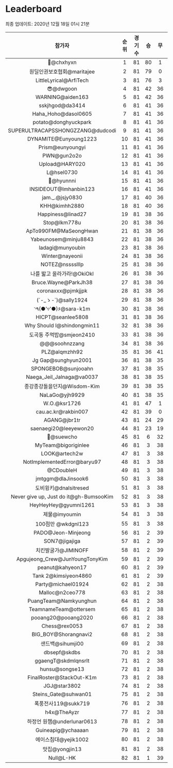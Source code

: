 # Leaderboard
최종 업데이트: 2020년 12월 18일 01시 21분




| 참가자 | 순위 | 경기수 | 승 | 무 | 패 | 승점 |
|:---:|:---:|:---:|:---:|:---:|:---:|:---:|
| 👑@chxhyxn | 1 | 81 | 80 | 1 | 0 | 241 |
| 원딜인권보호협회@maritajee | 2 | 81 | 79 | 0 | 2 | 237 |
| LittleLyrical@ArfiTech | 3 | 81 | 76 | 3 | 2 | 231 |
| 😎@dwgoon | 4 | 81 | 42 | 36 | 3 | 162 |
| WARNING@aiden163 | 5 | 81 | 42 | 36 | 3 | 162 |
| sskjhgod@da3414 | 6 | 81 | 41 | 36 | 4 | 159 |
| Haha_Hoho@dasol0605 | 7 | 81 | 41 | 36 | 4 | 159 |
| potato@donghyuckpark | 8 | 81 | 41 | 36 | 4 | 159 |
| SUPERULTRACAPSSHONGZZANG@dudcodi | 9 | 81 | 41 | 36 | 4 | 159 |
| DYNAMITE@Eunyoung1223 | 10 | 81 | 41 | 36 | 4 | 159 |
| Prism@eunyoungyi | 11 | 81 | 41 | 36 | 4 | 159 |
| PWN@gun2o2o | 12 | 81 | 41 | 36 | 4 | 159 |
| Upload@HARY020 | 13 | 81 | 41 | 36 | 4 | 159 |
| L@hsel0730 | 14 | 81 | 41 | 36 | 4 | 159 |
| 🐻@hyunnni | 15 | 81 | 41 | 36 | 4 | 159 |
| INSIDEOUT@Imhanbin123 | 16 | 81 | 41 | 36 | 4 | 159 |
| jam._.@jsjy0830 | 17 | 81 | 40 | 36 | 5 | 156 |
| KHH@kimhh2880 | 18 | 81 | 40 | 36 | 5 | 156 |
| Happiness@linad27 | 19 | 81 | 38 | 36 | 7 | 150 |
| Stop@lkm778u | 20 | 81 | 38 | 36 | 7 | 150 |
| ApTo990FM@MaSeongHwan | 21 | 81 | 38 | 36 | 7 | 150 |
| Yabeunosem@minju8843 | 22 | 81 | 38 | 36 | 7 | 150 |
| ladagi@munyoubin | 23 | 81 | 38 | 36 | 7 | 150 |
| Winter@nayeonii | 24 | 81 | 38 | 36 | 7 | 150 |
| NOTEZ@nsssslllp | 25 | 81 | 38 | 36 | 7 | 150 |
| 나를 밟고 올라가라!@OkiOkl | 26 | 81 | 38 | 36 | 7 | 150 |
| Bruce.Wayne@ParkJh38 | 27 | 81 | 38 | 36 | 7 | 150 |
| coronaxxx@pjmkjjpk | 28 | 81 | 38 | 36 | 7 | 150 |
| (´-_ゝ-`)@sally1924 | 29 | 81 | 38 | 36 | 7 | 150 |
| ◝٩(●'▿'●)۶@sara-k1m | 30 | 81 | 38 | 36 | 7 | 150 |
| HICPT@seanlee5808 | 31 | 81 | 38 | 36 | 7 | 150 |
| Why Should I@shindongmin11 | 32 | 81 | 38 | 36 | 7 | 150 |
| 도곡동 주먹밥@smjeon2410 | 33 | 81 | 38 | 36 | 7 | 150 |
| @@@soohnzzang | 34 | 81 | 38 | 36 | 7 | 150 |
| PLZ@alqmzhh92 | 35 | 81 | 36 | 41 | 4 | 149 |
| Jg Gap@sunghyun2001 | 36 | 81 | 38 | 35 | 8 | 149 |
| SPONGEBOB@sunjooahn | 37 | 81 | 38 | 35 | 8 | 149 |
| Naega_Jeil_Jalnaga@va0037 | 38 | 81 | 38 | 35 | 8 | 149 |
| 종강종강돌을던지@Wisdom-Kim | 39 | 81 | 38 | 35 | 8 | 149 |
| NaLaGo@yjh9929 | 40 | 81 | 38 | 35 | 8 | 149 |
| W.O.@ksr1726 | 41 | 81 | 47 | 1 | 33 | 142 |
| cau.ac.kr@rakbin007 | 42 | 81 | 39 | 0 | 42 | 117 |
| AGANG@jbr1tr | 43 | 81 | 24 | 29 | 28 | 101 |
| saenaegi20@leeyewon20 | 44 | 81 | 23 | 19 | 39 | 88 |
| 👏@suewcho | 45 | 81 | 6 | 32 | 43 | 50 |
| MyTeam@bigoriginlee | 46 | 81 | 3 | 38 | 40 | 47 |
| LOOK@artech2w | 47 | 81 | 3 | 38 | 40 | 47 |
| NotImplementedError@baryu97 | 48 | 81 | 3 | 38 | 40 | 47 |
| @CDoubleH | 49 | 81 | 3 | 38 | 40 | 47 |
| jmtggm@dlaJinsook6 | 50 | 81 | 3 | 38 | 40 | 47 |
| 도비윙키@dnalsitresed | 51 | 81 | 3 | 38 | 40 | 47 |
| Never give up, Just do it@gh-BumsooKim | 52 | 81 | 3 | 38 | 40 | 47 |
| HeyHeyHey@gyumni1261 | 53 | 81 | 3 | 38 | 40 | 47 |
| 제물@imyoumin | 54 | 81 | 3 | 38 | 40 | 47 |
| 100점만 @wkdgnl123 | 55 | 81 | 3 | 38 | 40 | 47 |
| PADO@Jeon-Minjeong | 56 | 81 | 2 | 39 | 40 | 45 |
| SON7@jigajiga | 57 | 81 | 2 | 39 | 40 | 45 |
| 치킨발굴가@JIMINOFF | 58 | 81 | 2 | 39 | 40 | 45 |
| Apgujeong_Crew@JunYoungTonyKim | 59 | 81 | 2 | 39 | 40 | 45 |
| peanut@kahyeon17 | 60 | 81 | 2 | 39 | 40 | 45 |
| Tank 2@kimsiyeon4860 | 61 | 81 | 2 | 39 | 40 | 45 |
| Party@michael01924 | 62 | 81 | 2 | 38 | 41 | 44 |
| Malloc@n2ceo778 | 63 | 81 | 2 | 38 | 41 | 44 |
| PuangTeam@Namkyunghun | 64 | 81 | 2 | 38 | 41 | 44 |
| TeamnameTeam@ottersem | 65 | 81 | 2 | 38 | 41 | 44 |
| pooang20@pooang2020 | 66 | 81 | 2 | 38 | 41 | 44 |
| Chess@rex0053 | 67 | 81 | 2 | 38 | 41 | 44 |
| BIG_BOY@Shorangnavi2 | 68 | 81 | 2 | 38 | 41 | 44 |
| 샌드백@sihumji00 | 69 | 81 | 2 | 38 | 41 | 44 |
| dbsepf@skdbs | 70 | 81 | 2 | 38 | 41 | 44 |
| ggaengT@skdmlqnsrlt | 71 | 81 | 2 | 38 | 41 | 44 |
| hunsu@songse13 | 72 | 81 | 2 | 38 | 41 | 44 |
| FinalRoster@StackOut-K1m | 73 | 81 | 2 | 38 | 41 | 44 |
| JGJ@star3802 | 74 | 81 | 2 | 38 | 41 | 44 |
| Steins_Gate@suhwan01 | 75 | 81 | 2 | 38 | 41 | 44 |
| 폭풍전사119@sukk719 | 76 | 81 | 2 | 38 | 41 | 44 |
| h4x@TheAyzr | 77 | 81 | 2 | 38 | 41 | 44 |
| 하정언 원챔@underlunar0613 | 78 | 81 | 2 | 38 | 41 | 44 |
| Guineapig@ychaaaan | 79 | 81 | 2 | 38 | 41 | 44 |
| 에이스침대@yejik1002 | 80 | 81 | 2 | 38 | 41 | 44 |
| 맛집@yongjin13 | 81 | 81 | 2 | 38 | 41 | 44 |
| Null@L-HK | 82 | 81 | 1 | 39 | 41 | 42 |